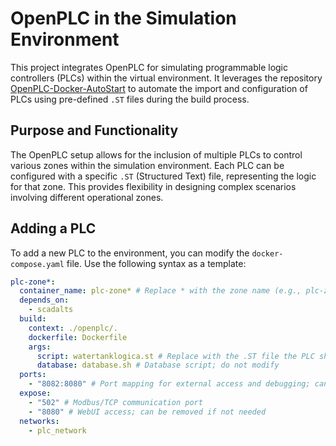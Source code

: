 # OpenPLC in the Simulation Environment

This project integrates OpenPLC for simulating programmable logic controllers (PLCs) within the virtual environment. It leverages the repository [OpenPLC-Docker-AutoStart](https://github.com/koztkozt/OpenPLC-Docker-AutoStart) to automate the import and configuration of PLCs using pre-defined `.ST` files during the build process.

## Purpose and Functionality

The OpenPLC setup allows for the inclusion of multiple PLCs to control various zones within the simulation environment. Each PLC can be configured with a specific `.ST` (Structured Text) file, representing the logic for that zone. This provides flexibility in designing complex scenarios involving different operational zones.

## Adding a PLC

To add a new PLC to the environment, you can modify the `docker-compose.yaml` file. Use the following syntax as a template:

```yaml
plc-zone*:
  container_name: plc-zone* # Replace * with the zone name (e.g., plc-zone1, plc-zone2)
  depends_on:
    - scadalts
  build:
    context: ./openplc/.
    dockerfile: Dockerfile
    args:
      script: watertanklogica.st # Replace with the .ST file the PLC should execute
      database: database.sh # Database script; do not modify
  ports:
    - "8082:8080" # Port mapping for external access and debugging; can be disabled if not required
  expose:
    - "502" # Modbus/TCP communication port
    - "8080" # WebUI access; can be removed if not needed
  networks:
    - plc_network
```
